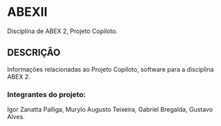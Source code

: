 # ABEXII

Disciplina de ABEX 2, Projeto Copiloto.

## DESCRIÇÃO

Informações relacionadas ao Projeto Copiloto, software para a disciplina ABEX 2.

### Integrantes do projeto:
Igor Zanatta Palliga,
Murylo Augusto Teixeira,
Gabriel Bregalda,
Gustavo Alves.


